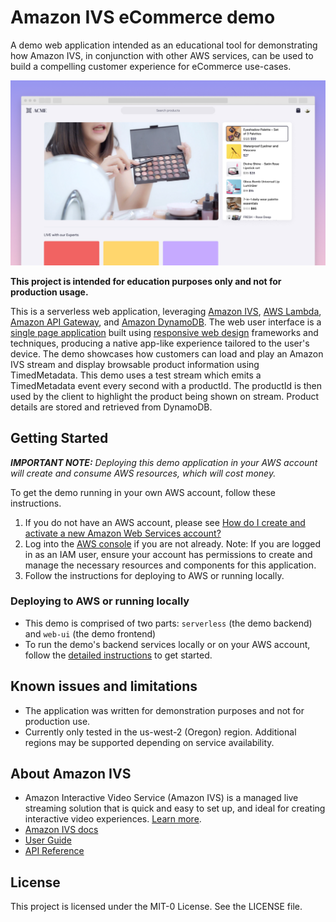 # Amazon IVS eCommerce demo

A demo web application intended as an educational tool for demonstrating how Amazon IVS, in conjunction with other AWS services, can be used to build a compelling customer experience for eCommerce use-cases.

<img src="ecommerce-demo.png" alt="Amazon IVS eCommerce demo" />

**This project is intended for education purposes only and not for production usage.**

This is a serverless web application, leveraging [Amazon IVS](https://aws.amazon.com/ivs/), [AWS Lambda](https://aws.amazon.com/lambda/), [Amazon API Gateway](https://aws.amazon.com/api-gateway/), and [Amazon DynamoDB](https://aws.amazon.com/dynamodb/). The web user interface is a [single page application](https://en.wikipedia.org/wiki/Single-page_application) built using [responsive web design](https://en.wikipedia.org/wiki/Responsive_web_design) frameworks and techniques, producing a native app-like experience tailored to the user's device.
The demo showcases how customers can load and play an Amazon IVS stream and display browsable product information using TimedMetadata.
This demo uses a test stream which emits a TimedMetadata event every second with a productId. The productId is then used by the client to highlight the product being shown on stream.
Product details are stored and retrieved from DynamoDB.

## Getting Started

***IMPORTANT NOTE:** Deploying this demo application in your AWS account will create and consume AWS resources, which will cost money.*

To get the demo running in your own AWS account, follow these instructions.

1. If you do not have an AWS account, please see [How do I create and activate a new Amazon Web Services account?](https://aws.amazon.com/premiumsupport/knowledge-center/create-and-activate-aws-account/)
2. Log into the [AWS console](https://console.aws.amazon.com/) if you are not already. Note: If you are logged in as an IAM user, ensure your account has permissions to create and manage the necessary resources and components for this application.
3. Follow the instructions for deploying to AWS or running locally.

### Deploying to AWS or running locally
* This demo is comprised of two parts: `serverless` (the demo backend) and `web-ui` (the demo frontend)
* To run the demo's backend services locally or on your AWS account, follow the [detailed instructions](./serverless/README.md) to get started.

## Known issues and limitations
* The application was written for demonstration purposes and not for production use.
* Currently only tested in the us-west-2 (Oregon) region. Additional regions may be supported depending on service availability.

## About Amazon IVS
* Amazon Interactive Video Service (Amazon IVS) is a managed live streaming solution that is quick and easy to set up, and ideal for creating interactive video experiences. [Learn more](https://aws.amazon.com/ivs/).
* [Amazon IVS docs](https://docs.aws.amazon.com/ivs/)
* [User Guide](https://docs.aws.amazon.com/ivs/latest/userguide/)
* [API Reference](https://docs.aws.amazon.com/ivs/latest/APIReference/)

## License
This project is licensed under the MIT-0 License. See the LICENSE file.